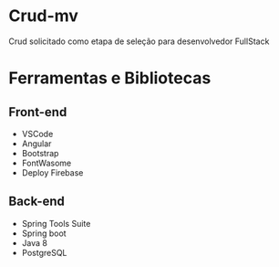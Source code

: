 # Crud-mv
 Crud solicitado como etapa de seleção para desenvolvedor FullStack
 
# Ferramentas e Bibliotecas 
 ## Front-end
  - VSCode
  - Angular
  - Bootstrap
  - FontWasome
  - Deploy Firebase 
 
 
 ## Back-end
  - Spring Tools Suite
  - Spring boot
  - Java 8
  - PostgreSQL
  
  

